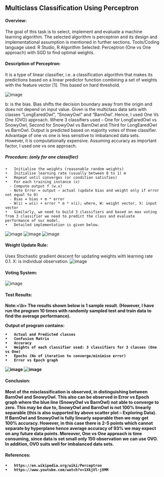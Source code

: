 ## Multiclass Classification Using Perceptron

#### Overview:

The goal of this task is to select, implement and evaluate a machine learning algorithm. The selected algorithm is perceptron and its design and implementational assumption is mentioned in further sections.
Tools/Coding language used: R Studio, R
Algorithm Selected: Perceptron (One vs One approach) with SGD to find optimal weights.

#### Description of Perceptron:

It is a type of linear classifier, i.e. a classification algorithm that makes its predictions based on a linear predictor function combining a set of weights with the feature vector [1]. This based on hard threshold.

![image](https://user-images.githubusercontent.com/32418025/41793897-7a60df1c-7655-11e8-81d0-9d9bd072b555.png)

b: is the bias. Bias shifts the decision boundary away from the origin and does not depend on input value.
Given is the multiclass data sets with classes “LongEaredOwl”, “SnowyOwl” and “BarnOwl’. Hence, I used One Vs One (OVO) approach. Where 3 classifiers used – One for LongEaredOwl vs SnowyOwl, Second for SnowyOwl vs BarnOwl and Third for LongEaredOwl vs BarnOwl. Output is predicted based on majority votes of three classifier. Advantage of one vs one is less sensitive to imbalanced data sets. However, it is computationally expensive. Assuming accuracy as important factor, I used one vs one approach.

##### Procedure: (only for one classifier)
    •	Initialise the weights (reasonable random weights)
    •	Initialise learning rate (usually between 0 to 1) m
    •	Repeat until converges (or condition satisfies)
    •	For each training instance (x)
      -	Compute output f (w.x)
      -	Note Error = output – actual (update bias and weight only if error not equal to 0)
      -	Bias = bias + m * error
      -	W(i) = w(i) + error * m * x(i); where, W: weight vector, X: input vector
    •	Similarly, we need to build 3 classifiers and based on max voting from 3 classifier we need to predict the class and evaluate performance of our model.
    •	Detailed implementation is given below.


![image](https://user-images.githubusercontent.com/32418025/41793962-c5d96c66-7655-11e8-92eb-3d975364f490.png)
![image](https://user-images.githubusercontent.com/32418025/41793997-e0c6034a-7655-11e8-8059-c65187ff6dd4.png)
![image](https://user-images.githubusercontent.com/32418025/41794066-0ef4b1bc-7656-11e8-8f67-e916cbd5da0d.png)


#### Weight Update Rule:

Uses Stochastic gradient descent for updating weights with learning rate 0.1.
X: is individual observation.
![image](https://user-images.githubusercontent.com/32418025/41794123-3d37d180-7656-11e8-95d0-9caa5a74d22e.png)


#### Voting System:

![image](https://user-images.githubusercontent.com/32418025/41794159-5754512e-7656-11e8-8209-596c3e3cd483.png)


#### Test Results:
<b>Note:<\b> The results shown below is 1 sample result. (However, I have run the program 10 times with randomly sampled test and train data to find the average performance).

Output of program contains:

    •	Actual and Predicted classes
    •	Confusion Matrix
    •	Accuracy
    •	Weights of each classifier used: 3 classifiers for 3 classes (One vs One)
    •	Epochs (No of iteration to converge/minimise error)
    •	Error vs Epoch graph

![image](https://user-images.githubusercontent.com/32418025/41794207-88bbb112-7656-11e8-999f-bea6362c842e.png)
![image](https://user-images.githubusercontent.com/32418025/41794233-9f7bbd0c-7656-11e8-9935-77110bf02172.png)

#### Conclusion: 

Most of the misclassification is observed, in distinguishing between BarnOwl and SnowyOwl. This also can be observed in Error vs Epoch graph where the blue line (SnowyOwl vs BarnOwl) not able to converge to zero. This may be due to, SnowyOwl and BarnOwl is not 100% linearly separable (this is also supported by above scatter plot – Exploring Data). If BarnOwl and SnowyOwl is fully linearly separable then we may get 100% accuracy. However, in this case there is 2-5 points which cannot separate by hyperplane hence average accuracy of 93% we may expect on any future data points. Moreover, One vs One approach is time consuming, since data is set small only 150 observation we can use OVO. In addition, OVO suits well for imbalanced data sets.

#### References: 
    •	https://en.wikipedia.org/wiki/Perceptron
    •	https://www.youtube.com/watch?v=1XkjVl-j8MM

